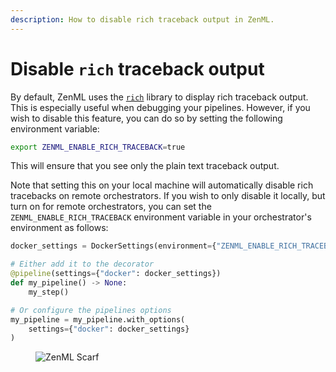 ```yaml
---
description: How to disable rich traceback output in ZenML.
---
```


# Disable `rich` traceback output

By default, ZenML uses the [`rich`](https://rich.readthedocs.io/en/stable/traceback.html) library to display rich traceback output. This is especially useful when debugging your pipelines. However, if you wish to disable this feature, you can do so by setting the following environment variable:

```bash
export ZENML_ENABLE_RICH_TRACEBACK=true
```

This will ensure that you see only the plain text traceback output.

Note that setting this on your local machine will automatically disable rich tracebacks on remote orchestrators. If you wish to only disable it locally, but turn on for remote orchestrators, you can set the `ZENML_ENABLE_RICH_TRACEBACK` environment variable in your orchestrator's environment as follows:

```python
docker_settings = DockerSettings(environment={"ZENML_ENABLE_RICH_TRACEBACK": "false"})

# Either add it to the decorator
@pipeline(settings={"docker": docker_settings})
def my_pipeline() -> None:
    my_step()

# Or configure the pipelines options
my_pipeline = my_pipeline.with_options(
    settings={"docker": docker_settings}
)
```

<!-- For scarf -->
<figure><img alt="ZenML Scarf" referrerpolicy="no-referrer-when-downgrade" src="https://static.scarf.sh/a.png?x-pxid=f0b4f458-0a54-4fcd-aa95-d5ee424815bc" /></figure>


